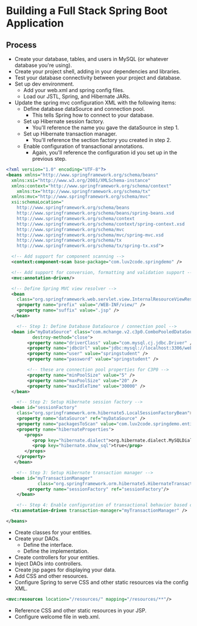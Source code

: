 # Building a Full Stack Spring Boot Application

## Process

- Create your database, tables, and users in MySQL (or whatever database you're using).
- Create your project shell, adding in your dependencies and libraries.
- Test your database connectivity between your project and database.
- Set up dev environment.
  - Add your web.xml and spring config files.
  - Load our JSTL, Spring, and Hibernate JARs.
- Update the spring mvc configuration XML with the following items:
  - Define database dataSource and connection pool.
    - This tells Spring how to connect to your database.
  - Set up Hibernate session factory.
    - You'll reference the name you gave the dataSource in step 1.
  - Set up Hibernate transaction manager.
    - You'll reference the section factory you created in step 2.
  - Enable configuration of transactional annotations.
    - Again, you'll reference the configuration id you set up in the previous step.

```xml
<?xml version="1.0" encoding="UTF-8"?>
<beans xmlns="http://www.springframework.org/schema/beans"
  xmlns:xsi="http://www.w3.org/2001/XMLSchema-instance"
  xmlns:context="http://www.springframework.org/schema/context"
    xmlns:tx="http://www.springframework.org/schema/tx"
  xmlns:mvc="http://www.springframework.org/schema/mvc"
  xsi:schemaLocation="
    http://www.springframework.org/schema/beans
    http://www.springframework.org/schema/beans/spring-beans.xsd
    http://www.springframework.org/schema/context
    http://www.springframework.org/schema/context/spring-context.xsd
    http://www.springframework.org/schema/mvc
    http://www.springframework.org/schema/mvc/spring-mvc.xsd
    http://www.springframework.org/schema/tx
    http://www.springframework.org/schema/tx/spring-tx.xsd">

  <!-- Add support for component scanning -->
  <context:component-scan base-package="com.luv2code.springdemo" />

  <!-- Add support for conversion, formatting and validation support -->
  <mvc:annotation-driven/>

  <!-- Define Spring MVC view resolver -->
  <bean
    class="org.springframework.web.servlet.view.InternalResourceViewResolver">
    <property name="prefix" value="/WEB-INF/view/" />
    <property name="suffix" value=".jsp" />
  </bean>

    <!-- Step 1: Define Database DataSource / connection pool -->
  <bean id="myDataSource" class="com.mchange.v2.c3p0.ComboPooledDataSource"
          destroy-method="close">
        <property name="driverClass" value="com.mysql.cj.jdbc.Driver" />
        <property name="jdbcUrl" value="jdbc:mysql://localhost:3306/web_customer_tracker?useSSL=false&amp;serverTimezone=UTC" />
        <property name="user" value="springstudent" />
        <property name="password" value="springstudent" />

        <!-- these are connection pool properties for C3P0 -->
        <property name="minPoolSize" value="5" />
        <property name="maxPoolSize" value="20" />
        <property name="maxIdleTime" value="30000" />
  </bean>

    <!-- Step 2: Setup Hibernate session factory -->
  <bean id="sessionFactory"
    class="org.springframework.orm.hibernate5.LocalSessionFactoryBean">
    <property name="dataSource" ref="myDataSource" />
    <property name="packagesToScan" value="com.luv2code.springdemo.entity" />
    <property name="hibernateProperties">
       <props>
          <prop key="hibernate.dialect">org.hibernate.dialect.MySQLDialect</prop>
          <prop key="hibernate.show_sql">true</prop>
       </props>
    </property>
   </bean>

    <!-- Step 3: Setup Hibernate transaction manager -->
  <bean id="myTransactionManager"
            class="org.springframework.orm.hibernate5.HibernateTransactionManager">
        <property name="sessionFactory" ref="sessionFactory"/>
    </bean>

    <!-- Step 4: Enable configuration of transactional behavior based on annotations -->
  <tx:annotation-driven transaction-manager="myTransactionManager" />

</beans>
```

- Create classes for your entities.
- Create your DAOs.
  - Define the interface.
  - Define the implementation.
- Create controllers for your entities.
- Inject DAOs into controllers.
- Create jsp pages for displaying your data.
- Add CSS and other resources.
- Configure Spring to serve CSS and other static resources via the config XML.

```xml
<mvc:resources location="/resources/" mapping="/resources/**"/>
```

- Reference CSS and other static resources in your JSP.
- Configure welcome file in web.xml.
